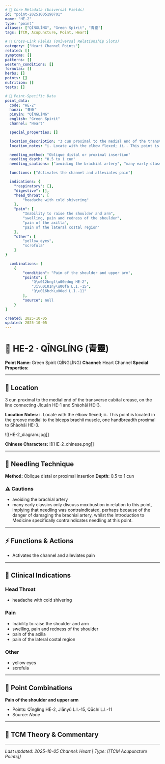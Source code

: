 ```yaml
---
# 🔹 Core Metadata (Universal Fields)
id: "point-20251005190701"
name: "HE-2"
type: "point"
aliases: ["QĪNGLÍNG", "Green Spirit", "青靈"]
tags: [TCM, Acupuncture, Point, Heart]

# 🔹 Cross-Link Fields (Universal Relationship Slots)
category: ["Heart Channel Points"]
related: []
symptoms: []
patterns: []
western_conditions: []
formulas: []
herbs: []
points: []
nutrition: []
tests: []

# 🔹 Point-Specific Data
point_data:
  code: "HE-2"
  hanzi: "青靈"
  pinyin: "QĪNGLÍNG"
  english: "Green Spirit"
  channel: "Heart"

  special_properties: []

  location_description: "3 cun proximal to the medial end of the transverse cubital crease, on the line connecting Jíquán HE-1 and Shàohǎi HE-3."
  location_notes: "i. Locate with the elbow flexed; ii.. This point is located in the groove medial to the biceps brachii muscle, one handbreadth proximal to Shàohǎi HE-3."

  needling_method: "Oblique distal or proximal insertion"
  needling_depth: "0.5 to 1 cun"
  needling_cautions: ["avoiding the brachial artery", "many early classics only discuss moxibustion in relation to this point, implying that needling was contraindicated, perhaps because of the danger of damaging the brachial artery, whilst the Introduction to Medicine specifically contraindicates needling at this point."]

  functions: ["Activates the channel and alleviates pain"]

  indications: {
    "respiratory": [],
    "digestive": [],
    "head_throat": [
        "headache with cold shivering"
    ],
    "pain": [
        "Inability to raise the shoulder and arm",
        "swelling, pain and redness of the shoulder",
        "pain of the axilla",
        "pain of the lateral costal region"
    ],
    "other": [
        "yellow eyes",
        "scrofula"
    ]
}

  combinations: [
    {
        "condition": "Pain of the shoulder and upper arm",
        "points": [
            "Q\u012bngl\u00edng HE-2",
            "Ji\u0101ny\u00fa L.I.-15",
            "Q\u016bch\u00ed L.I.-11"
        ],
        "source": null
    }
]

created: 2025-10-05
updated: 2025-10-05
---
```


# 📍 HE-2 · QĪNGLÍNG (青靈)

**Point Name:** Green Spirit (QĪNGLÍNG)
**Channel:** Heart Channel
**Special Properties:** 

---

## 📍 Location

3 cun proximal to the medial end of the transverse cubital crease, on the line connecting Jíquán HE-1 and Shàohǎi HE-3.

**Location Notes:**
i. Locate with the elbow flexed; ii.. This point is located in the groove medial to the biceps brachii muscle, one handbreadth proximal to Shàohǎi HE-3.

![[HE-2_diagram.jpg]]

**Chinese Characters:** ![[HE-2_chinese.png]]

---

## 🔧 Needling Technique

**Method:** Oblique distal or proximal insertion
**Depth:** 0.5 to 1 cun

### ⚠️ Cautions
- avoiding the brachial artery
- many early classics only discuss moxibustion in relation to this point, implying that needling was contraindicated, perhaps because of the danger of damaging the brachial artery, whilst the Introduction to Medicine specifically contraindicates needling at this point.

---

## ⚡ Functions & Actions
- Activates the channel and alleviates pain

---

## 🎯 Clinical Indications

### Head Throat
- headache with cold shivering

### Pain
- Inability to raise the shoulder and arm
- swelling, pain and redness of the shoulder
- pain of the axilla
- pain of the lateral costal region

### Other
- yellow eyes
- scrofula

---

## 🔗 Point Combinations

**Pain of the shoulder and upper arm**
- Points: Qīnglíng HE-2, Jiānyú L.I.-15, Qūchí L.I.-11
- Source: *None*

---

## 🧬 TCM Theory & Commentary



---

*Last updated: 2025-10-05*
*Channel: Heart | Type: [[TCM Acupuncture Points]]*
